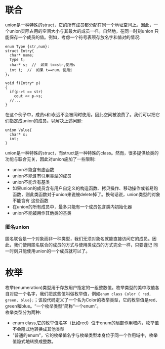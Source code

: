 # 联合
union是一种特殊的struct，它的所有成员都分配在同一个地址空间上。因此，一个union实际占用的空间大小与其最大的成员一样。自然地，在同一时刻union
只能保存一个成员的值。例如，考虑一个符号表项存放名字和值对的情况:
```
enum Type {str,num}:
struct Entry{
  char* name;
  Type t;
  char* s;  //  如果 t==str,使用s
  int i;  //  如果 t==num，使用i
};

void f(Entry* p)
{
  if(p->t == str)
    cout << p->s;
  //...
}
```
在这个例子中，成员s和i永远不会被同时使用，因此空间被浪费了。我们可以把它们指定成union的成员，以解决上述问题:
```
union Value{
  char* s;
  int;
}
```

union是一种特殊的struct，而struct是一种特殊的class。然而，很多提供给类的功能与联合无关，因此对union施加了一些限制:  
- union不能含有虚函数
- union不能含有引用类型的成员
- union不能含有基类
- 如果union的成员含有用户自定义的构造函数、拷贝操作、移动操作或者易购函数，则此类函数对于union来说被delete掉了。换句话说，union类型的对象不能含有
  这些函数
- 在union的所有成员中，最多只能有一个成员包含类内初始化器
- union不能被用作其他类的基类  

### 匿名union
匿名联合是一个对象而非一种类型，我们无须对象名就能直接访问它的成员。因此，我们使用匿名联合的成员的方式与使用类成员的方式完全一样，只要谨记
同一时刻只能使用union的一个成员就可以了。  

# 枚举
枚举(enumeration)类型用于存放用户指定的一组整数值。枚举类型的美中取值各自对应一个名字，我们把这些值叫做枚举值，例如`enum class Color {
red, green, blue};`；该段代码定义了一个名为Color的枚举类型，它的枚举值是red、green和blue。“一个枚举类型”简称“一个enum”。  
枚举类型分为两种:  
- enum class,它的枚举值名字（比如red）位于enum的局部作用域内，枚举值不会隐式地转换成其他类型
- "普通的enum"，它的枚举值名字与枚举类型本身位于同一个作用域中，枚举值隐式地转换成整数。  
